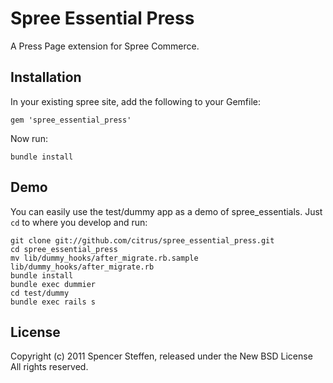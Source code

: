 Spree Essential Press
=====================

A Press Page extension for Spree Commerce.


Installation
------------

In your existing spree site, add the following to your Gemfile:

    gem 'spree_essential_press'
    
Now run:

    bundle install
    
    
Demo
----

You can easily use the test/dummy app as a demo of spree_essentials. Just `cd` to where you develop and run:
    
    git clone git://github.com/citrus/spree_essential_press.git
    cd spree_essential_press
    mv lib/dummy_hooks/after_migrate.rb.sample lib/dummy_hooks/after_migrate.rb
    bundle install
    bundle exec dummier
    cd test/dummy
    bundle exec rails s
    

License
-------

Copyright (c) 2011 Spencer Steffen, released under the New BSD License All rights reserved.
